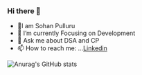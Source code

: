 ### Hi there 👋

<!--
**sohan1901/sohan1901** is a ✨ _special_ ✨ repository because its `README.md` (this file) appears on your GitHub profile.

Here are some ideas to get you started:

- 🌱 I’m currently Focusing on Development
- 💬 Ask me about DSA and CP
- 📫 How to reach me: ...<a href="https://www.linkedin.com/in/sohan-pulluru" target="_blank">Linkedin</a>
-->
- 👋I am Sohan Pulluru
- 🌱 I’m currently Focusing on Development
- 💬 Ask me about DSA and CP
- 📫 How to reach me: ...<a href="https://www.linkedin.com/in/sohan-pulluru" target="_blank">Linkedin</a>

![Anurag's GitHub stats](https://github-readme-stats.vercel.app/api?username=sohan1901&show_icons=true&theme=radical)
